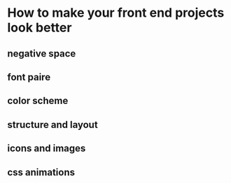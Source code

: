 # How to make your front end projects look better

## negative space

## font paire

## color scheme

## structure and layout

## icons and images

## css animations
